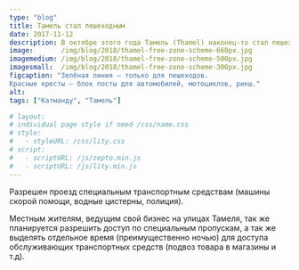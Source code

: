 ```yaml
---
type: "blog"
title: Тамель стал пешеходным
date: 2017-11-12
description: В октябре этого года Тамель (Thamel) наконец-то стал пешеходным. Власти ввели в действие правило «без транспортных средств» в главном туристическом центре Катманду.
image:       /img/blog/2018/thamel-free-zone-scheme-660px.jpg
imagemedium: /img/blog/2018/thamel-free-zone-scheme-500px.jpg
imagesmall:  /img/blog/2018/thamel-free-zone-scheme-300px.jpg
figcaption: "Зелёная линия — только для пешеходов.
Красные кресты — блок посты для автомобилей, мотоциклов, рикш."
alt: 
tags: ["Катманду", "Тамель"]

# layout: 
# individual page style if need /css/name.css
# style:
#   - styleURL: /css/lity.css
# script:
#   - scriptURL: /js/zepto.min.js
#   - scriptURL: /js/lity.min.js
---
```

Разрешен проезд специальным транспортным средствам (машины скорой помощи, водные цистерны, полиция).

Местным жителям, ведущим свой бизнес на улицах Тамеля, так же планируется разрешить доступ по специальным пропускам, а так же выделять отдельное время (преимущественно ночью) для доступа обслуживающих транспортных средств (подвоз товара в магазины и т.д).
